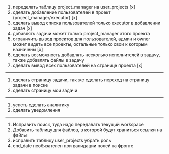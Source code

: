 1. переделать таблицу project_manager на user_projects [x]
2. сделать добавление пользователей в проект (project_manager/executor) [x]
3. сделать вывод списка пользователей только executor в добавлении задач [x]
4. добавлять задачи может только project_manager этого проекта
5. ограничить вывод проектов для пользователей, админ и owner может видеть все проекты, остальные только свои к которым назначены [x]
6. сделать возможность добавлять несколько исполнителей в задачу, также добавлять файлы в задачу
7. сделать вывод всех пользователей на странице проекта [x]

---

1. сделать страницу задачи, так же сделать переход на страницу задачи в поиске
2. сделать страницу мои задачи

---

1. успеть сделать аналитику
2. сделать уведомления

---

1. Исправить поиск, туда надо передавать текущий workspace
2. Добавить таблицу для файлов, в которой будут храниться ссылки на файлы
3. исправить таблицу user_projects убрать роль
4. end_date необязателен при валидации полей на фронте
